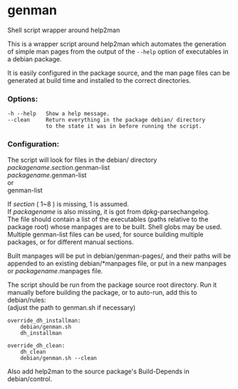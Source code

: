# genman
Shell script wrapper around help2man

This is a wrapper script around help2man which automates the
generation of simple man pages from the output of the `--help` option
of executables in a debian package.

It is easily configured in the package source,
and the man page files can be generated at build time
and installed to the correct directories.

### Options:
    -h --help   Show a help message.
    --clean     Return everything in the package debian/ directory
                to the state it was in before running the script.

### Configuration:

The script will look for files in the debian/ directory<br>
*packagename*.*section*.genman-list<br>
*packagename*.genman-list<br>
or<br>
genman-list

If *section* ( 1~8 ) is missing, 1 is assumed.<br>
If *packagename* is also missing, it is got from dpkg-parsechangelog.<br>
The file should contain a list of the executables
(paths relative to the package root) whose manpages are to be built.
Shell globs may be used.
Multiple genman-list files can be used, for source building
multiple packages, or for different manual sections.

Built manpages will be put in debian/genman-pages/, and
their paths will be appended to an existing debian/\*manpages file,
or put in a new manpages or *packagename*.manpages file.

The script should be run from the package source root directory.
Run it manually before building the package,
or to auto-run, add this to debian/rules:<br>
(adjust the path to genman.sh if necessary)

	override_dh_installman:
		debian/genman.sh
		dh_installman

	override_dh_clean:
		dh_clean
		debian/genman.sh --clean

Also add help2man to the source package's Build-Depends in debian/control.


